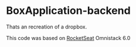 # BoxApplication-backend
Thats an recreation of a dropbox.

This code was based on [RocketSeat](https://github.com/Rocketseat) Omnistack 6.0 
